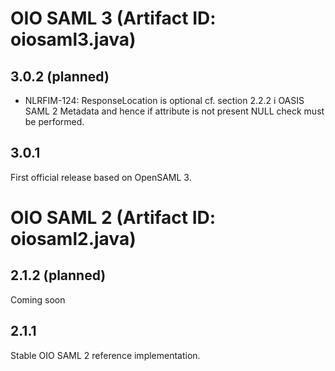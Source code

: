 # OIO SAML 3 (Artifact ID: oiosaml3.java)

## 3.0.2 (planned)
- NLRFIM-124: ResponseLocation is optional cf. section 2.2.2 i OASIS SAML 2 Metadata and hence if attribute is not present NULL check must be performed.

## 3.0.1
First official release based on OpenSAML 3.

# OIO SAML 2 (Artifact ID: oiosaml2.java)

## 2.1.2 (planned)
Coming soon

## 2.1.1
Stable OIO SAML 2 reference implementation.